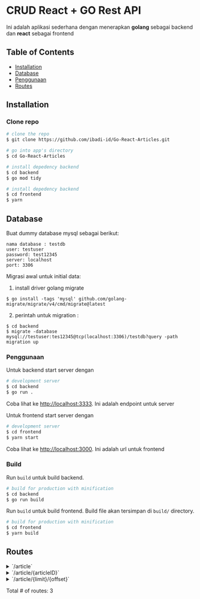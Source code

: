 
# CRUD React + GO Rest API

Ini adalah aplikasi sederhana dengan menerapkan <strong>golang</strong> sebagai backend dan <strong>react</strong> sebagai frontend</p>

## Table of Contents

* [Installation](#installation)
* [Database](#database)
* [Penggunaan](#penggunaan)
* [Routes](#routes)


## Installation

### Clone repo

``` bash
# clone the repo
$ git clone https://github.com/ibadi-id/Go-React-Articles.git

# go into app's directory
$ cd Go-React-Articles

# install depedency backend
$ cd backend
$ go mod tidy

# install depedency backend
$ cd frontend
$ yarn

```

## Database

Buat dummy database mysql sebagai berikut:

```
nama database : testdb
user: testuser
password: test12345
server: localhost
port: 3306

```

Migrasi awal untuk initial data:

1. install driver golang migrate
```
$ go install -tags 'mysql' github.com/golang-migrate/migrate/v4/cmd/migrate@latest
```

2. perintah untuk migration :
```
$ cd backend
$ migrate -database mysql://testuser:tes12345@tcp(localhost:3306)/testdb?query -path migration up
```


### Penggunaan

Untuk backend start server dengan
``` bash
# development server
$ cd backend
$ go run .
```

Coba lihat ke [http://localhost:3333](http://localhost:3333). Ini adalah endpoint untuk server

Untuk frontend start server dengan
``` bash
# development server
$ cd frontend
$ yarn start
```

Coba lihat ke [http://localhost:3000](http://localhost:3000). Ini adalah url untuk frontend

### Build

Run `build` untuk build backend.

```bash
# build for production with minification
$ cd backend
$ go run build
```

Run `build` untuk build frontend. Build file akan tersimpan di `build/` directory.

```bash
# build for production with minification
$ cd frontend
$ yarn build
```

## Routes

<details>
<summary>`/article`</summary>

- [(*Cors).Handler-fm]()
- [RequestID]()
- [Logger]()
- [Recoverer]()
- [URLFormat]()
- [SetContentType.func1]()
- **/article**
	- **/**
		- _GET_
			- [ListArticles]()
		- _POST_
			- [CreateArticle]()

</details>
<details>
<summary>`/article/{articleID}`</summary>

- [(*Cors).Handler-fm]()
- [RequestID]()
- [Logger]()
- [Recoverer]()
- [URLFormat]()
- [SetContentType.func1]()
- **/article**
	- **/{articleID}**
		- [ArticleCtx]()
		- **/**
			- _DELETE_
				- [DeleteArticle]()
			- _GET_
				- [GetArticle]()
			- _PUT_
				- [UpdateArticle]()

</details>
<details>
<summary>`/article/{limit}/{offset}`</summary>

- [(*Cors).Handler-fm]()
- [RequestID]()
- [Logger]()
- [Recoverer]()
- [URLFormat]()
- [SetContentType.func1]()
- **/article**
	- **/{limit}/{offset}**
		- _GET_
			- [ListArticlesWithPage]()

</details>

Total # of routes: 3